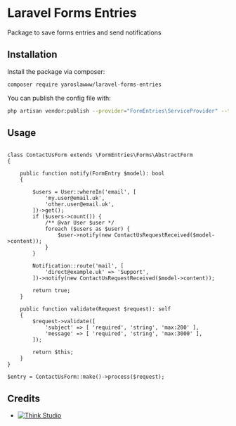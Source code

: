 # Laravel Forms Entries

Package to save forms entries and send notifications

## Installation

Install the package via composer:

```bash
composer require yaroslawww/laravel-forms-entries
```

You can publish the config file with:

```bash
php artisan vendor:publish --provider="FormEntries\ServiceProvider" --tag="config"
```

## Usage

```injectablephp

class ContactUsForm extends \FormEntries\Forms\AbstractForm
{

    public function notify(FormEntry $model): bool
    {
       
        $users = User::whereIn('email', [
            'my.user@email.uk',
            'other.user@email.uk',
        ])->get();
        if ($users->count()) {
            /** @var User $user */
            foreach ($users as $user) {
                $user->notify(new ContactUsRequestReceived($model->content));
            }
        }
        
        Notification::route('mail', [
            'direct@example.uk' => 'Support',
        ])->notify(new ContactUsRequestReceived($model->content));

        return true;
    }

    public function validate(Request $request): self
    {
        $request->validate([
            'subject' => [ 'required', 'string', 'max:200' ],
            'message' => [ 'required', 'string', 'max:3000' ],
        ]);

        return $this;
    }
}

$entry = ContactUsForm::make()->process($request);
```

## Credits

- [![Think Studio](https://yaroslawww.github.io/images/sponsors/packages/logo-think-studio.png)](https://think.studio/)
